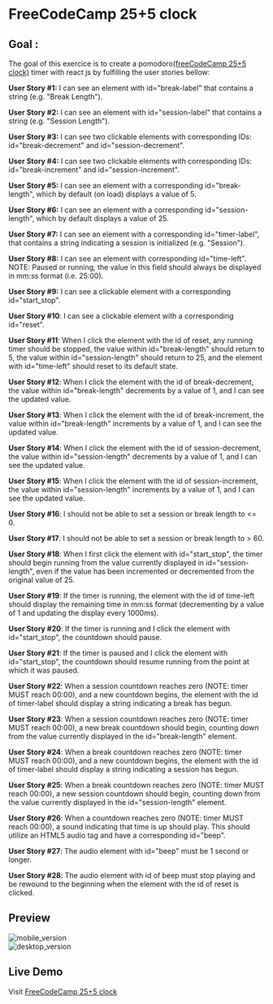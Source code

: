 # FreeCodeCamp 25+5 clock
## Goal : 
The goal of this exercice is to create a pomodoro[(freeCodeCamp 25+5 clock)](https://www.freecodecamp.org/learn/front-end-development-libraries/front-end-development-libraries-projects/build-a-25--5-clock) timer with react js by fulfilling the user stories bellow:  
  
**User Story #1:** I can see an element with id="break-label" that contains a string (e.g. "Break Length").

**User Story #2:** I can see an element with id="session-label" that contains a string (e.g. "Session Length").

**User Story #3:** I can see two clickable elements with corresponding IDs: id="break-decrement" and id="session-decrement".

**User Story #4:** I can see two clickable elements with corresponding IDs: id="break-increment" and id="session-increment".

**User Story #5:** I can see an element with a corresponding id="break-length", which by default (on load) displays a value of 5.

**User Story #6:** I can see an element with a corresponding id="session-length", which by default displays a value of 25.

**User Story #7:** I can see an element with a corresponding id="timer-label", that contains a string indicating a session is initialized (e.g. "Session").

**User Story #8:** I can see an element with corresponding id="time-left". NOTE: Paused or running, the value in this field should always be displayed in mm:ss format (i.e. 25:00).

**User Story #9:** I can see a clickable element with a corresponding id="start_stop".

**User Story #10**: I can see a clickable element with a corresponding id="reset".

**User Story #11**: When I click the element with the id of reset, any running timer should be stopped, the value within id="break-length" should return to 5, the value within id="session-length" should return to 25, and the element with id="time-left" should reset to its default state.

**User Story #12**: When I click the element with the id of break-decrement, the value within id="break-length" decrements by a value of 1, and I can see the updated value.

**User Story #13**: When I click the element with the id of break-increment, the value within id="break-length" increments by a value of 1, and I can see the updated value.

**User Story #14**: When I click the element with the id of session-decrement, the value within id="session-length" decrements by a value of 1, and I can see the updated value.

**User Story #15**: When I click the element with the id of session-increment, the value within id="session-length" increments by a value of 1, and I can see the updated value.

**User Story #16**: I should not be able to set a session or break length to <= 0.

**User Story #17**: I should not be able to set a session or break length to > 60.

**User Story #18**: When I first click the element with id="start_stop", the timer should begin running from the value currently displayed in id="session-length", even if the value has been incremented or decremented from the original value of 25.

**User Story #19**: If the timer is running, the element with the id of time-left should display the remaining time in mm:ss format (decrementing by a value of 1 and updating the display every 1000ms).

**User Story #20**: If the timer is running and I click the element with id="start_stop", the countdown should pause.

**User Story #21**: If the timer is paused and I click the element with id="start_stop", the countdown should resume running from the point at which it was paused.

**User Story #22**: When a session countdown reaches zero (NOTE: timer MUST reach 00:00), and a new countdown begins, the element with the id of timer-label should display a string indicating a break has begun.

**User Story #23**: When a session countdown reaches zero (NOTE: timer MUST reach 00:00), a new break countdown should begin, counting down from the value currently displayed in the id="break-length" element.

**User Story #24**: When a break countdown reaches zero (NOTE: timer MUST reach 00:00), and a new countdown begins, the element with the id of timer-label should display a string indicating a session has begun.

**User Story #25**: When a break countdown reaches zero (NOTE: timer MUST reach 00:00), a new session countdown should begin, counting down from the value currently displayed in the id="session-length" element.

**User Story #26**: When a countdown reaches zero (NOTE: timer MUST reach 00:00), a sound indicating that time is up should play. This should utilize an HTML5 audio tag and have a corresponding id="beep".

**User Story #27**: The audio element with id="beep" must be 1 second or longer.

**User Story #28**: The audio element with id of beep must stop playing and be rewound to the beginning when the element with the id of reset is clicked.  
  
## Preview 
  ![mobile_version]()  
  ![desktop_version]()  
    
## Live Demo 
Visit [FreeCodeCamp 25+5 clock](https://fedilayoub.github.io/pomodoro-freeCodeCamp)  

